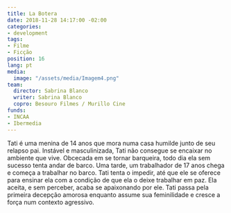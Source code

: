 ```yaml
---
title: La Botera
date: 2018-11-28 14:17:00 -02:00
categories:
- development
tags:
- Filme
- Ficção
position: 16
lang: pt
media:
  image: "/assets/media/Imagem4.png"
team:
  director: Sabrina Blanco
  writer: Sabrina Blanco
  copro: Besouro Filmes / Murillo Cine
funds:
- INCAA
- Ibermedia
---
```


Tati é uma menina de 14 anos que mora numa casa humilde junto de seu relapso pai. Instável e masculinizada, Tati não consegue se encaixar no ambiente que vive. Obcecada em se tornar barqueira, todo dia ela sem sucesso tenta andar de barco. Uma tarde, um trabalhador de 17 anos chega e começa a trabalhar no barco. Tati tenta o impedir, até que ele se oferece para ensinar ela com a condição de que ela o deixe trabalhar em paz. Ela aceita, e sem perceber, acaba se apaixonando por ele. Tati passa pela primeira decepção amorosa enquanto assume sua feminilidade e cresce a força num contexto agressivo.

